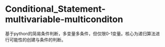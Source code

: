 # Conditional_Statement-multivariable-multiconditon
基于python的简易条件判断，多变量多条件，但仅限0-1变量。核心为递归算法进行可能性的创建与条件的判断。
